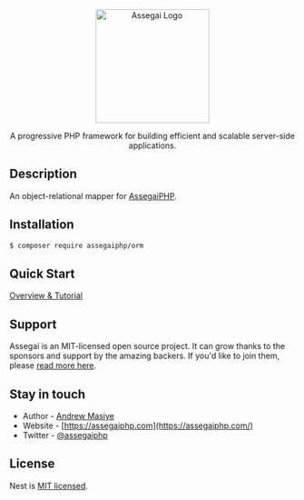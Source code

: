 <div align="center">
    <a href="https://assegaiphp.com/" target="blank"><img src="https://assegaiphp.com/images/logos/logo-cropped.png" width="200" alt="Assegai Logo"></a>
</div>

<p align="center">A progressive PHP framework for building efficient and scalable server-side applications.</p>

## Description

An object-relational mapper for [AssegaiPHP](https://github.com/assegaiphp).

## Installation

```bash
$ composer require assegaiphp/orm
```

## Quick Start

[Overview & Tutorial](https://assegaiphp.com/guide/fundamentals/orm)

## Support

Assegai is an MIT-licensed open source project. It can grow thanks to the sponsors and support by the amazing backers. If you'd like to join them, please [read more here](https://docs.assegaiphp.com/support).

## Stay in touch

* Author - [Andrew Masiye](https://twitter.com/feenix11)
* Website - [https://assegaiphp.com](https://assegaiphp.com/)
* Twitter - [@assegaiphp](https://twitter.com/assegaiphp)

## License

Nest is [MIT licensed](LICENSE).